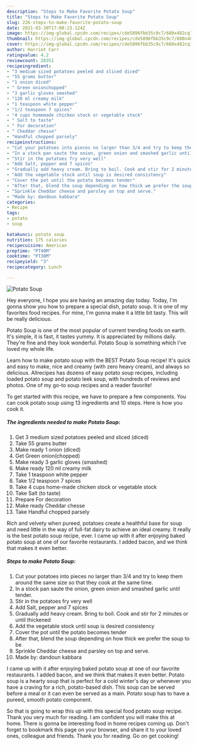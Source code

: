```yaml
---
description: "Steps to Make Favorite Potato Soup"
title: "Steps to Make Favorite Potato Soup"
slug: 226-steps-to-make-favorite-potato-soup
date: 2021-03-30T17:00:23.124Z
image: https://img-global.cpcdn.com/recipes/cde5896fbb35c9c7/680x482cq70/potato-soup-recipe-main-photo.jpg
thumbnail: https://img-global.cpcdn.com/recipes/cde5896fbb35c9c7/680x482cq70/potato-soup-recipe-main-photo.jpg
cover: https://img-global.cpcdn.com/recipes/cde5896fbb35c9c7/680x482cq70/potato-soup-recipe-main-photo.jpg
author: Harriet Carr
ratingvalue: 4.2
reviewcount: 28351
recipeingredient:
- "3 medium sized potatoes peeled and sliced diced"
- "55 grams butter"
- "1 onion diced"
- " Green onionchopped"
- "3 garlic gloves smashed"
- "120 ml creamy milk"
- "1 teaspoon white pepper"
- "1/2 teaspoon 7 spices"
- "4 cups homemade chicken stock or vegetable stock"
- " Salt to taste"
- " For decoration"
- " Cheddar chesse"
- "Handful chopped parsely"
recipeinstructions:
- "Cut your potatoes into pieces no larger than 3/4 and try to keep them around the same size so that they cook at the same time."
- "In a stock pan saute the onion, green onion and smashed garlic until tender."
- "Stir in the potatoes fry very well"
- "Add Salt, pepper and 7 spices"
- "Gradually add heavy cream. Bring to boil. Cook and stir for 2 minutes or until thickened"
- "Add the vegetable stock until soup is desired consistency"
- "Cover the pot until the potato becomes tender"
- "After that, blend the soup depending on how thick we prefer the soup to be"
- "Sprinkle Cheddar cheese and parsley on top and serve."
- "Made by: dandoun kabbara"
categories:
- Recipe
tags:
- potato
- soup

katakunci: potato soup 
nutrition: 175 calories
recipecuisine: American
preptime: "PT40M"
cooktime: "PT30M"
recipeyield: "3"
recipecategory: Lunch

---
```



![Potato Soup](https://img-global.cpcdn.com/recipes/cde5896fbb35c9c7/680x482cq70/potato-soup-recipe-main-photo.jpg)

Hey everyone, I hope you are having an amazing day today. Today, I'm gonna show you how to prepare a special dish, potato soup. It is one of my favorites food recipes. For mine, I'm gonna make it a little bit tasty. This will be really delicious.

Potato Soup is one of the most popular of current trending foods on earth. It's simple, it is fast, it tastes yummy. It is appreciated by millions daily. They're fine and they look wonderful. Potato Soup is something which I've loved my whole life.

Learn how to make potato soup with the BEST Potato Soup recipe! It&#39;s quick and easy to make, nice and creamy (with zero heavy cream), and always so delicious. Allrecipes has dozens of easy potato soup recipes, including loaded potato soup and potato leek soup, with hundreds of reviews and photos. One of my go-to soup recipes and a reader favorite!


To get started with this recipe, we have to prepare a few components. You can cook potato soup using 13 ingredients and 10 steps. Here is how you cook it.

<!--inarticleads1-->

##### The ingredients needed to make Potato Soup:

1. Get 3 medium sized potatoes peeled and sliced (diced)
1. Take 55 grams butter
1. Make ready 1 onion (diced)
1. Get  Green onion(chopped)
1. Make ready 3 garlic gloves (smashed)
1. Make ready 120 ml creamy milk
1. Take 1 teaspoon white pepper
1. Take 1/2 teaspoon 7 spices
1. Take 4 cups home-made chicken stock or vegetable stock
1. Take  Salt (to taste)
1. Prepare  For decoration
1. Make ready  Cheddar chesse
1. Take Handful chopped parsely


Rich and velvety when pureed, potatoes create a healthful base for soup and need little in the way of full-fat dairy to achieve an ideal creamy. It really is the best potato soup recipe, ever. I came up with it after enjoying baked potato soup at one of our favorite restaurants. I added bacon, and we think that makes it even better. 

<!--inarticleads2-->

##### Steps to make Potato Soup:

1. Cut your potatoes into pieces no larger than 3/4 and try to keep them around the same size so that they cook at the same time.
1. In a stock pan saute the onion, green onion and smashed garlic until tender.
1. Stir in the potatoes fry very well
1. Add Salt, pepper and 7 spices
1. Gradually add heavy cream. Bring to boil. Cook and stir for 2 minutes or until thickened
1. Add the vegetable stock until soup is desired consistency
1. Cover the pot until the potato becomes tender
1. After that, blend the soup depending on how thick we prefer the soup to be
1. Sprinkle Cheddar cheese and parsley on top and serve.
1. Made by: dandoun kabbara


I came up with it after enjoying baked potato soup at one of our favorite restaurants. I added bacon, and we think that makes it even better. Potato soup is a hearty soup that is perfect for a cold winter&#39;s day or whenever you have a craving for a rich, potato-based dish. This soup can be served before a meal or it can even be served as a main. Potato soup has to have a pureed, smooth potato component. 

So that is going to wrap this up with this special food potato soup recipe. Thank you very much for reading. I am confident you will make this at home. There is gonna be interesting food in home recipes coming up. Don't forget to bookmark this page on your browser, and share it to your loved ones, colleague and friends. Thank you for reading. Go on get cooking!
